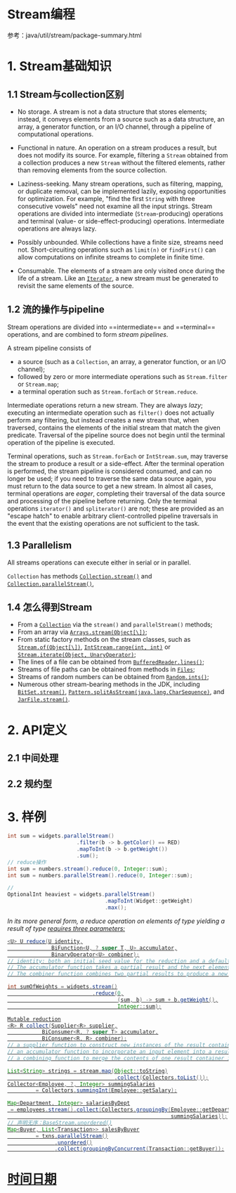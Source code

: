 # Stream编程

参考：java/util/stream/package-summary.html

# 1. Stream基础知识

## 1.1 Stream与collection区别



- No storage. A stream is not a data structure that stores elements; instead, it conveys elements from a source such as a data structure, an array, a generator function, or an I/O channel, through a pipeline of computational operations.

- Functional in nature. An operation on a stream produces a result, but does not modify its source. For example, filtering a `Stream` obtained from a collection produces a new `Stream` without the filtered elements, rather than removing elements from the source collection.
- Laziness-seeking. Many stream operations, such as filtering, mapping, or duplicate removal, can be implemented lazily, exposing opportunities for optimization. For example, "find the first `String` with three consecutive vowels" need not examine all the input strings. Stream operations are divided into intermediate (`Stream`-producing) operations and terminal (value- or side-effect-producing) operations. Intermediate operations are always lazy.

- Possibly unbounded. While collections have a finite size, streams need not. Short-circuiting operations such as `limit(n)` or `findFirst()` can allow computations on infinite streams to complete in finite time.
- Consumable. The elements of a stream are only visited once during the life of a stream. Like an [`Iterator`](../Iterator.html), a new stream must be generated to revisit the same elements of the source.

## 1.2 流的操作与pipeline

Stream operations are divided into ==intermediate== and ==terminal== operations, and are combined to form *stream pipelines*.

A stream pipeline consists of

- a source (such as a `Collection`, an array, a generator function, or an I/O channel); 
- followed by zero or more intermediate operations such as `Stream.filter` or `Stream.map`; 
- a terminal operation such as `Stream.forEach` or `Stream.reduce`.

Intermediate operations return a new stream. They are always *lazy*; executing an intermediate operation such as `filter()` does not actually perform any filtering, but instead creates a new stream that, when traversed, contains the elements of the initial stream that match the given predicate. Traversal of the pipeline source does not begin until the terminal operation of the pipeline is executed.

Terminal operations, such as `Stream.forEach` or `IntStream.sum`, may traverse the stream to produce a result or a side-effect. After the terminal operation is performed, the stream pipeline is considered consumed, and can no longer be used; if you need to traverse the same data source again, you must return to the data source to get a new stream. In almost all cases, terminal operations are *eager*, completing their traversal of the data source and processing of the pipeline before returning. Only the terminal operations `iterator()` and `spliterator()` are not; these are provided as an "escape hatch" to enable arbitrary client-controlled pipeline traversals in the event that the existing operations are not sufficient to the task.

## 1.3 Parallelism

All streams operations can execute either in serial or in parallel.

`Collection` has methods [`Collection.stream()`](../Collection.html#stream()) and [`Collection.parallelStream()`](../Collection.html#parallelStream()),



## 1.4 怎么得到Stream

- From a [`Collection`](../Collection.html) via the `stream()` and `parallelStream()` methods;
- From an array via [`Arrays.stream(Object[\])`](../Arrays.html#stream(T[]));
- From static factory methods on the stream classes, such as [`Stream.of(Object[\])`](Stream.html#of(T...)), [`IntStream.range(int, int)`](IntStream.html#range(int,int)) or [`Stream.iterate(Object, UnaryOperator)`](Stream.html#iterate(T,java.util.function.UnaryOperator));
- The lines of a file can be obtained from [`BufferedReader.lines()`](../../io/BufferedReader.html#lines());
- Streams of file paths can be obtained from methods in [`Files`](../../nio/file/Files.html);
- Streams of random numbers can be obtained from [`Random.ints()`](../Random.html#ints());
- Numerous other stream-bearing methods in the JDK, including [`BitSet.stream()`](../BitSet.html#stream()), [`Pattern.splitAsStream(java.lang.CharSequence)`](../regex/Pattern.html#splitAsStream(java.lang.CharSequence)), and [`JarFile.stream()`](../jar/JarFile.html#stream()).



# 2. API定义

## 2.1 中间处理



## 2.2 规约型





# 3. 样例

```java
int sum = widgets.parallelStream()
                      .filter(b -> b.getColor() == RED)
                      .mapToInt(b -> b.getWeight())
                      .sum();
// reduce操作
int sum = numbers.stream().reduce(0, Integer::sum);
int sum = numbers.parallelStream().reduce(0, Integer::sum);

// 
OptionalInt heaviest = widgets.parallelStream()
                               .mapToInt(Widget::getWeight)
                               .max();
```

*In its more general form, a reduce operation on elements of type <T> yielding a result of type <U> requires three parameters:*

```java
<U> U reduce(U identity,
              BiFunction<U, ? super T, U> accumulator,
              BinaryOperator<U> combiner);
// identity: both an initial seed value for the reduction and a default result if there are no input elements.
// The accumulator function takes a partial result and the next element, and produces a new partial result.
// The combiner function combines two partial results to produce a new partial result.

int sumOfWeights = widgets.stream()
                           .reduce(0,
                                   (sum, b) -> sum + b.getWeight(),
                                   Integer::sum);

Mutable reduction
<R> R collect(Supplier<R> supplier,
           BiConsumer<R, ? super T> accumulator,
           BiConsumer<R, R> combiner);
// a supplier function to construct new instances of the result container, 
// an accumulator function to incorporate an input element into a result container,
// a combining function to merge the contents of one result container into another. 

List<String> strings = stream.map(Object::toString)
                                  .collect(Collectors.toList());
Collector<Employee, ?, Integer> summingSalaries
         = Collectors.summingInt(Employee::getSalary);

Map<Department, Integer> salariesByDept
 = employees.stream().collect(Collectors.groupingBy(Employee::getDepartment,
                                                    summingSalaries));
// 声明无序：BaseStream.unordered()
Map<Buyer, List<Transaction>> salesByBuyer
         = txns.parallelStream()
               .unordered()
               .collect(groupingByConcurrent(Transaction::getBuyer));

```







# 时间日期